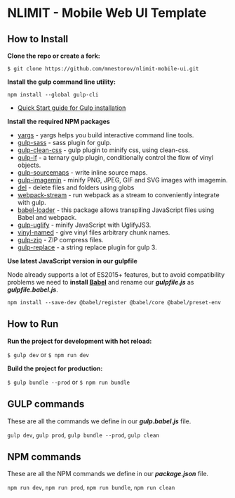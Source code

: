 # NLIMIT - Mobile Web UI Template

## How to Install

**Clone the repo or create a fork:**

`$ git clone https://github.com/mnestorov/nlimit-mobile-ui.git`

**Install the gulp command line utility:**

`npm install --global gulp-cli`

- [Quick Start guide for Gulp installation](https://gulpjs.com/docs/en/getting-started/quick-start)

**Install the required NPM packages**

- [yargs](https://www.npmjs.com/package/yargs) - yargs helps you build interactive command line tools.
- [gulp-sass](https://www.npmjs.com/package/gulp-sass) - sass plugin for gulp.
- [gulp-clean-css](https://www.npmjs.com/package/gulp-clean-css) - gulp plugin to minify css, using clean-css.
- [gulp-if](https://www.npmjs.com/package/gulp-if) - a ternary gulp plugin, conditionally control the flow of vinyl objects.
- [gulp-sourcemaps](https://www.npmjs.com/package/gulp-sourcemaps) - write inline source maps.
- [gulp-imagemin](https://www.npmjs.com/package/gulp-imagemin) - minify PNG, JPEG, GIF and SVG images with imagemin.
- [del](https://www.npmjs.com/package/del) - delete files and folders using globs
- [webpack-stream](https://www.npmjs.com/package/webpack-stream) - run webpack as a stream to conveniently integrate with gulp.
- [babel-loader](https://www.npmjs.com/package/babel-loader) - this package allows transpiling JavaScript files using Babel and webpack.
- [gulp-uglify](https://www.npmjs.com/package/gulp-uglify) - minify JavaScript with UglifyJS3.
- [vinyl-named](https://www.npmjs.com/package/vinyl-named) - give vinyl files arbitrary chunk names.
- [gulp-zip](https://www.npmjs.com/package/gulp-zip) - ZIP compress files.
- [gulp-replace](https://www.npmjs.com/package/gulp-replace) - a string replace plugin for gulp 3.

**Use latest JavaScript version in our gulpfile**

Node already supports a lot of ES2015+ features, but to avoid compatibility problems we need to **install [Babel](https://babeljs.io/docs/en/babel-register)** and rename our **_gulpfile.js_** as **_gulpfile.babel.js_**.

`npm install --save-dev @babel/register @babel/core @babel/preset-env`

## How to Run

**Run the project for development with hot reload:**

`$ gulp dev` or `$ npm run dev`

**Build the project for production:**

`$ gulp bundle --prod` or `$ npm run bundle`

## GULP commands

These are all the commands we define in our **_gulp.babel.js_** file.

`gulp dev`, `gulp prod`, `gulp bundle --prod`, `gulp clean`

## NPM commands

These are all the NPM commands we define in our **_package.json_** file.

`npm run dev`, `npm run prod`, `npm run bundle`, `npm run clean`
